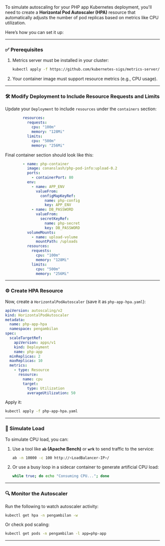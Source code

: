 To simulate autoscaling for your PHP app Kubernetes deployment, you'll need to create a **Horizontal Pod Autoscaler (HPA)** resource that automatically adjusts the number of pod replicas based on metrics like CPU utilization.

Here’s how you can set it up:

---

### ✅ Prerequisites

1. Metrics server must be installed in your cluster:

   ```bash
   kubectl apply -f https://github.com/kubernetes-sigs/metrics-server/releases/latest/download/components.yaml
   ```

2. Your container image must support resource metrics (e.g., CPU usage).

---

### 🛠 Modify Deployment to Include Resource Requests and Limits

Update your `Deployment` to include `resources` under the `containers` section:

```yaml
        resources:
          requests:
            cpu: "100m"
            memory: "128Mi"
          limits:
            cpu: "500m"
            memory: "256Mi"
```

Final container section should look like this:

```yaml
        - name: php-container
          image: conanslash/php-pod-info:upload-0.2
          ports:
            - containerPort: 80
          env:
            - name: APP_ENV
              valueFrom:
                configMapKeyRef:
                  name: php-config
                  key: APP_ENV
            - name: DB_PASSWORD
              valueFrom:
                secretKeyRef:
                  name: php-secret
                  key: DB_PASSWORD
          volumeMounts:
            - name: upload-volume
              mountPath: /uploads
          resources:
            requests:
              cpu: "100m"
              memory: "128Mi"
            limits:
              cpu: "500m"
              memory: "256Mi"
```

---

### ⚙️ Create HPA Resource

Now, create a `HorizontalPodAutoscaler` (save it as `php-app-hpa.yaml`):

```yaml
apiVersion: autoscaling/v2
kind: HorizontalPodAutoscaler
metadata:
  name: php-app-hpa
  namespace: pengambilan
spec:
  scaleTargetRef:
    apiVersion: apps/v1
    kind: Deployment
    name: php-app
  minReplicas: 2
  maxReplicas: 10
  metrics:
    - type: Resource
      resource:
        name: cpu
        target:
          type: Utilization
          averageUtilization: 50
```

Apply it:

```bash
kubectl apply -f php-app-hpa.yaml
```

---

### 🧪 Simulate Load

To simulate CPU load, you can:

1. Use a tool like **`ab` (Apache Bench)** or **`wrk`** to send traffic to the service:

   ```bash
   ab -n 10000 -c 100 http://<LoadBalancer-IP>/
   ```

2. Or use a busy loop in a sidecar container to generate artificial CPU load:

   ```bash
   while true; do echo "Consuming CPU..."; done
   ```

---

### 🔍 Monitor the Autoscaler

Run the following to watch autoscaler activity:

```bash
kubectl get hpa -n pengambilan -w
```

Or check pod scaling:

```bash
kubectl get pods -n pengambilan -l app=php-app
```

---
